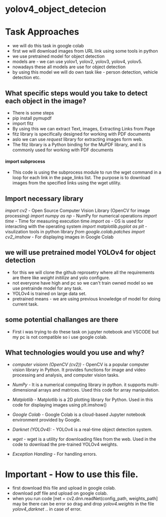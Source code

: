 # yolov4_object_detecion

# Task Approaches
 - we will do this task in google colab
 - first we will download images from URL link using some tools in python
 - we use pretrained model for object detection
 - models are - we can use yolov1, yolov2, yolov3, yolov4, yolov5.
 - nowadays these all models are use for object detection
 - by using this model we will do own task like - person detection, vehicle detection etc.


## What specific steps would you take to detect each object in the image?
- There is some steps 
 - pip install pymupdf
 - import fitz
 - By using this we can extract Text, images, Extracting Links from Page
 - fitz library is specifically designed for working with PDF documents
 - aslo we can use *request* library for extracting  images form web.
 - The fitz library is a Python binding for the MuPDF library, and it is commonly used for working with PDF documents


#### import subprocess
 - This code is using the subprocess module to run the wget command in a loop for each link in the page_links list. The purpose is to download images from the specified links using the wget utility.


## Import necessary library
*import cv2* - Open Source Computer Vision Library (OpenCV for image processing)
*import numpy as np* - NumPy for numerical operations
*import time* - Time for measuring execution time
*import os* - OS is used for interacting with the operating system
*import matplotlib.pyplot as plt* - visulization tools in python library
*from google.colab.patches import cv2_imshow* - For displaying images in Google Colab


## we will use pretrained model YOLOv4 for object detection
 -  for this we will clone the github reprosetry where all the requirements are there like *weight initilize* and yolo configure.
 -  not everyone have high and pc so we can't train owned model so we use pretrainde model for any task.
 -  YOLOv4 is trained on large data set.
 -  pretrained means - we are using previous knowledge of model for doing current task.


## some potential challanges are there
 - First i was trying to do these task on jupyter notebook and VSCODE but my pc is not compatible so i use google colab.


## What technologies would you use and why?
 - *computer visionn (OpenCV (cv2))* - OpenCV is a popular computer vision library in Python. It provides functions for image and video processing and analysis, and computer vision tasks.

 - *NumPy* - It is a numerical computing library in python. it supports  multi-dimensional arrays and matrices. Used this code for array manipulation.
 - *Matplotlib* - Matplotlib is a 2D plotting library for Python. Used in this code for displaying images using plt.imshow()
 - *Google Colab* - Google Colab is a cloud-based Jupyter notebook environment provided by Google.
 - *Darknet (YOLOv4):* - YOLOv4 is a  real-time object detection system.
 - *wget* - wget is a utility for downloading files from the web. Used in the code to download the pre-trained YOLOv4 weights.
 - *Exception Handling* - For handling errors.



# Important - How to use this file.
 - first download this file and upload in google colab.
 - download pdf file and upload on google colab.
 - when you run code [net = cv2.dnn.readNet(config_path, weights_path] may be there can be error so drag and drop *yolov4.weights* in the file *yolov4_darknet* .. in case of error.
